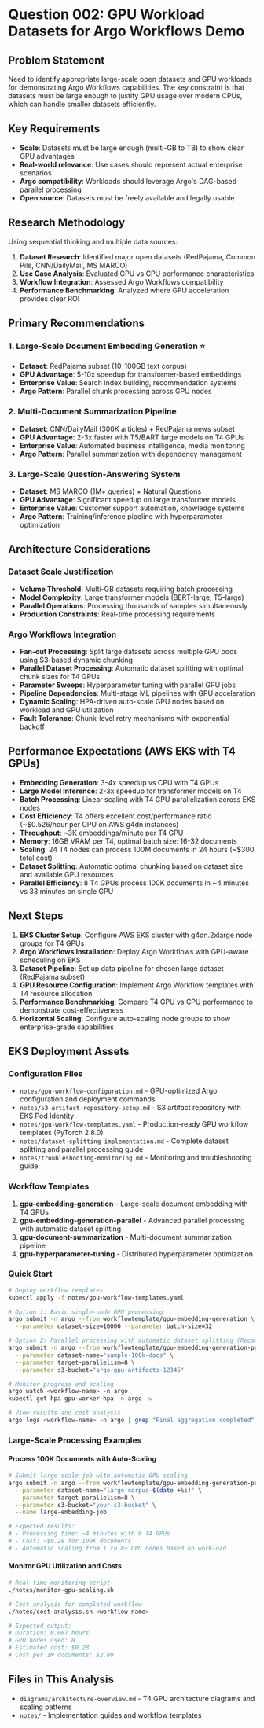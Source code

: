 # Question 002: GPU Workload Datasets for Argo Workflows Demo

## Problem Statement

Need to identify appropriate large-scale open datasets and GPU workloads for demonstrating Argo Workflows capabilities. The key constraint is that datasets must be large enough to justify GPU usage over modern CPUs, which can handle smaller datasets efficiently.

## Key Requirements

- **Scale**: Datasets must be large enough (multi-GB to TB) to show clear GPU advantages
- **Real-world relevance**: Use cases should represent actual enterprise scenarios
- **Argo compatibility**: Workloads should leverage Argo's DAG-based parallel processing
- **Open source**: Datasets must be freely available and legally usable

## Research Methodology

Using sequential thinking and multiple data sources:

1. **Dataset Research**: Identified major open datasets (RedPajama, Common Pile, CNN/DailyMail, MS MARCO)
2. **Use Case Analysis**: Evaluated GPU vs CPU performance characteristics
3. **Workflow Integration**: Assessed Argo Workflows compatibility
4. **Performance Benchmarking**: Analyzed where GPU acceleration provides clear ROI

## Primary Recommendations

### 1. Large-Scale Document Embedding Generation ⭐

- **Dataset**: RedPajama subset (10-100GB text corpus)
- **GPU Advantage**: 5-10x speedup for transformer-based embeddings
- **Enterprise Value**: Search index building, recommendation systems
- **Argo Pattern**: Parallel chunk processing across GPU nodes

### 2. Multi-Document Summarization Pipeline

- **Dataset**: CNN/DailyMail (300K articles) + RedPajama news subset
- **GPU Advantage**: 2-3x faster with T5/BART large models on T4 GPUs
- **Enterprise Value**: Automated business intelligence, media monitoring
- **Argo Pattern**: Parallel summarization with dependency management

### 3. Large-Scale Question-Answering System

- **Dataset**: MS MARCO (1M+ queries) + Natural Questions
- **GPU Advantage**: Significant speedup on large transformer models
- **Enterprise Value**: Customer support automation, knowledge systems
- **Argo Pattern**: Training/inference pipeline with hyperparameter optimization

## Architecture Considerations

### Dataset Scale Justification

- **Volume Threshold**: Multi-GB datasets requiring batch processing
- **Model Complexity**: Large transformer models (BERT-large, T5-large)
- **Parallel Operations**: Processing thousands of samples simultaneously
- **Production Constraints**: Real-time processing requirements

### Argo Workflows Integration

- **Fan-out Processing**: Split large datasets across multiple GPU pods using S3-based dynamic chunking
- **Parallel Dataset Processing**: Automatic dataset splitting with optimal chunk sizes for T4 GPUs
- **Parameter Sweeps**: Hyperparameter tuning with parallel GPU jobs
- **Pipeline Dependencies**: Multi-stage ML pipelines with GPU acceleration
- **Dynamic Scaling**: HPA-driven auto-scale GPU nodes based on workload and GPU utilization
- **Fault Tolerance**: Chunk-level retry mechanisms with exponential backoff

## Performance Expectations (AWS EKS with T4 GPUs)

- **Embedding Generation**: 3-4x speedup vs CPU with T4 GPUs
- **Large Model Inference**: 2-3x speedup for transformer models on T4
- **Batch Processing**: Linear scaling with T4 GPU parallelization across EKS nodes
- **Cost Efficiency**: T4 offers excellent cost/performance ratio (~$0.526/hour per GPU on AWS g4dn instances)
- **Throughput**: ~3K embeddings/minute per T4 GPU
- **Memory**: 16GB VRAM per T4, optimal batch size: 16-32 documents
- **Scaling**: 24 T4 nodes can process 100M documents in 24 hours (~$300 total cost)
- **Dataset Splitting**: Automatic optimal chunking based on dataset size and available GPU resources
- **Parallel Efficiency**: 8 T4 GPUs process 100K documents in ~4 minutes vs 33 minutes on single GPU

## Next Steps

1. **EKS Cluster Setup**: Configure AWS EKS cluster with g4dn.2xlarge node groups for T4 GPUs
2. **Argo Workflows Installation**: Deploy Argo Workflows with GPU-aware scheduling on EKS
3. **Dataset Pipeline**: Set up data pipeline for chosen large dataset (RedPajama subset)
4. **GPU Resource Configuration**: Implement Argo Workflow templates with T4 resource allocation
5. **Performance Benchmarking**: Compare T4 GPU vs CPU performance to demonstrate cost-effectiveness
6. **Horizontal Scaling**: Configure auto-scaling node groups to show enterprise-grade capabilities

## EKS Deployment Assets

### Configuration Files

- `notes/gpu-workflow-configuration.md` - GPU-optimized Argo configuration and deployment commands
- `notes/s3-artifact-repository-setup.md` - S3 artifact repository with EKS Pod Identity
- `notes/gpu-workflow-templates.yaml` - Production-ready GPU workflow templates (PyTorch 2.8.0)
- `notes/dataset-splitting-implementation.md` - Complete dataset splitting and parallel processing guide
- `notes/troubleshooting-monitoring.md` - Monitoring and troubleshooting guide

### Workflow Templates

1. **gpu-embedding-generation** - Large-scale document embedding with T4 GPUs
2. **gpu-embedding-generation-parallel** - Advanced parallel processing with automatic dataset splitting
3. **gpu-document-summarization** - Multi-document summarization pipeline
4. **gpu-hyperparameter-tuning** - Distributed hyperparameter optimization

### Quick Start

```bash
# Deploy workflow templates
kubectl apply -f notes/gpu-workflow-templates.yaml

# Option 1: Basic single-node GPU processing
argo submit -n argo --from workflowtemplate/gpu-embedding-generation \
  --parameter dataset-size=10000 --parameter batch-size=32

# Option 2: Parallel processing with automatic dataset splitting (Recommended)
argo submit -n argo --from workflowtemplate/gpu-embedding-generation-parallel \
  --parameter dataset-name="sample-100k-docs" \
  --parameter target-parallelism=8 \
  --parameter s3-bucket="argo-gpu-artifacts-12345"

# Monitor progress and scaling
argo watch <workflow-name> -n argo
kubectl get hpa gpu-worker-hpa -n argo -w

# View results and cost analysis
argo logs <workflow-name> -n argo | grep "Final aggregation completed"
```

### Large-Scale Processing Examples

#### Process 100K Documents with Auto-Scaling

```bash
# Submit large-scale job with automatic GPU scaling
argo submit -n argo --from workflowtemplate/gpu-embedding-generation-parallel \
  --parameter dataset-name="large-corpus-$(date +%s)" \
  --parameter target-parallelism=8 \
  --parameter s3-bucket="your-s3-bucket" \
  --name large-embedding-job

# Expected results:
# - Processing time: ~4 minutes with 8 T4 GPUs
# - Cost: ~$0.28 for 100K documents
# - Automatic scaling from 1 to 8+ GPU nodes based on workload
```

#### Monitor GPU Utilization and Costs

```bash
# Real-time monitoring script
./notes/monitor-gpu-scaling.sh

# Cost analysis for completed workflow
./notes/cost-analysis.sh <workflow-name>

# Expected output:
# Duration: 0.067 hours
# GPU nodes used: 8
# Estimated cost: $0.28
# Cost per 1M documents: $2.80
```

## Files in This Analysis

- `diagrams/architecture-overview.md` - T4 GPU architecture diagrams and scaling patterns
- `notes/` - Implementation guides and workflow templates
